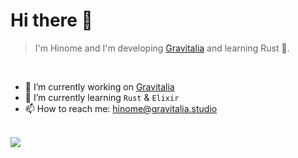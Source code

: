 # Hi there 👋
> I'm Hinome and I'm developing [Gravitalia](https://github.com/Gravitalia) and learning Rust 🦀.
<br />

- 🔭 I’m currently working on [Gravitalia](https://github.com/Gravitalia)
- 🌱 I’m currently learning `Rust` & `Elixir`
- 📫 How to reach me: hinome@gravitalia.studio
<br /><br />

<a href="https://skillicons.dev">
  <img src="https://skillicons.dev/icons?i=nuxtjs,ts,rust,go,elixir,cloudflare,aws,docker,tailwindcss" />
</a>
